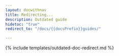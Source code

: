 ```yaml
---
layout: docwithnav
title: Redirecting...
description: Outdated guide
hidetoc: "true"
redirect_to: "/docs/{{docsPrefix}}guides/"

---
```


{% include templates/outdated-doc-redirect.md %}